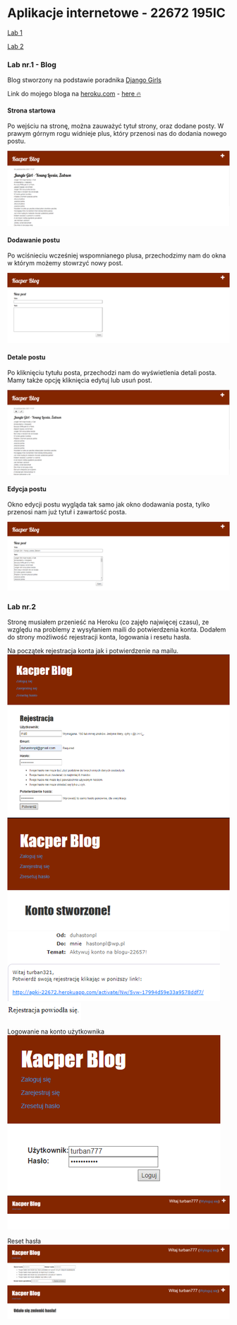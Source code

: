 # Aplikacje internetowe - 22672 195IC

<p><a href="#Lab1">Lab 1</a></p>
<p><a href="#Lab2">Lab 2</a></p>

<a id="Lab1"></a>
### Lab nr.1 - Blog

Blog stworzony na podstawie poradnika [Django Girls](https://tutorial.djangogirls.org/pl/)

Link do mojego bloga na [heroku.com](https://heroku.com) - [here :fire:](https://apki-22672.herokuapp.com)

#### Strona startowa

Po wejściu na stronę, można zauważyć tytuł strony, oraz dodane posty. 
W prawym górnym rogu widnieje plus, który przenosi nas do dodania nowego postu.

![](assets/strona_start.png)

#### Dodawanie postu

Po wciśnieciu wcześniej wspomnianego plusa, przechodzimy nam do okna w którym możemy stowrzyć nowy post.

![](assets/strona_new_post.png)

#### Detale postu

Po kliknięciu tytułu posta, przechodzi nam do wyświetlenia detali posta. Mamy także opcję kliknięcia edytuj lub usuń post.

![](assets/strona_details.png)

#### Edycja postu

Okno edycji postu wygląda tak samo jak okno dodawania posta, tylko przenosi nam już tytuł i zawartość posta.

![](assets/strona_edit.png)

<a id="Lab2"></a>
### Lab nr.2

Stronę musiałem przenieść na Heroku (co zajęło najwięcej czasu), ze względu na problemy z wysyłaniem maili do potwierdzenia konta.
Dodałem do strony możliwość rejestracji konta, logowania i resetu hasła.

Na początek rejestracja konta jak i potwierdzenie na mailu.
![](assets/rejestracja1.png)
![](assets/rejestracja2.png)
![](assets/rejestracja3.png)
![](assets/rejestracja4.png)

Logowanie na konto użytkownika
![](assets/login1.png)
![](assets/login2.png)

Reset hasła
![](assets/haslo1.png)
![](assets/haslo2.png)

